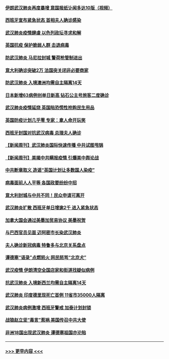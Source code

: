 #### [伊朗武汉肺炎再度暴增 意国报纸讣闻多达10版（视频）](../pages/prog202/a102800192.md?t=03161031) 
#### [西班牙宣布紧急状态 首相夫人确诊感染](../pages/prog202/a102800168.md?t=03161031) 
#### [武汉肺炎疫情肆虐 以色列政坛寻求和解](../pages/prog202/a102800151.md?t=03161031) 
#### [英国抗疫 保护脆弱人群 击退病毒](../pages/prog202/a102800145.md?t=03161031) 
#### [防武汉肺炎 马尼拉封城 警荷枪管制进出](../pages/prog202/a102800083.md?t=03161031) 
#### [意大利确诊突破2万 法国突关闭非必要商家](../pages/prog202/a102800071.md?t=03161031) 
#### [防武汉肺炎 入境澳洲均需自主隔离14天](../pages/prog202/a102800049.md?t=03161031) 
#### [日本新增63病例创单日新高 钻石公主号旅客二度确诊](../pages/prog202/a102800002.md?t=03161031) 
#### [武汉肺炎疫情延烧 英国陷恐慌性抢购民生用品](../pages/prog202/a102799980.md?t=03161031) 
#### [英国防疫计划几乎零 专家：拿人命开玩笑](../pages/prog202/a102799943.md?t=03161031) 
#### [西班牙封国对抗武汉病毒 总理夫人确诊](../pages/prog202/a102799930.md?t=03161031) 
#### [【新闻周刊】武汉肺炎国际快速传播 中共试图甩锅](../pages/prog202/a102799845.md?t=03161031) 
#### [【新闻周刊】美揭中共瞒报疫情  引爆美中舆论战](../pages/prog202/a102799836.md?t=03161031) 
#### [中共断章取义 造谣“英国计划让多数国人染疫”](../pages/prog202/a102799810.md?t=03161031) 
#### [病毒面前人人平等 各国政要纷纷中招](../pages/prog202/a102799720.md?t=03161031) 
#### [意大利封城与中共不同！民众申请可离开](../pages/prog202/a102799706.md?t=03161031) 
#### [武汉肺炎扩散 西班牙单日增逾2千 进入紧急状态](../pages/prog202/a102799649.md?t=03161031) 
#### [加拿大国会通过美墨加贸易协议  美墨祝贺](../pages/prog202/a102799636.md?t=03161031) 
#### [与巴西官员见面 迈阿密市长染武汉肺炎](../pages/prog202/a102799484.md?t=03161031) 
#### [夫人确诊新冠病毒 特鲁多与北京关系盘点](../pages/prog202/a102799474.md?t=03161031) 
#### [谭德塞“语录”点燃怒火 网民怒骂“北京犬”](../pages/prog202/a102799480.md?t=03161031) 
#### [武汉疫情 伊朗清空全国店家和街道找疑似病例](../pages/prog202/a102799451.md?t=03161031) 
#### [抗武汉肺炎 入境新西兰均需自主隔离14天](../pages/prog202/a102799406.md?t=03161031) 
#### [武汉肺炎 印度德里现死亡首例 11省市35000人隔离](../pages/prog202/a102799379.md?t=03161031) 
#### [武汉肺炎病例激增 西班牙警戒 加泰计划封锁](../pages/prog202/a102799338.md?t=03161031) 
#### [战狼赵立坚“毒言”惹祸 美国传召中共大使](../pages/prog202/a102799314.md?t=03161031) 
#### [非洲18国出现武汉肺炎 谭德塞祖国亦沦陷](../pages/prog202/a102799302.md?t=03161031) 

----
#### [ >>> 更早内容 <<< ](../indexes/prog202-earlier.md)
